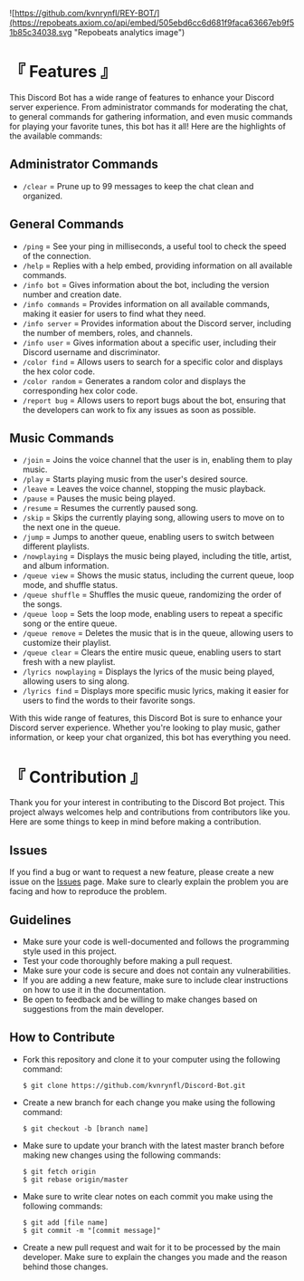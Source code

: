 ![https://github.com/kvnrynfl/REY-BOT/](https://repobeats.axiom.co/api/embed/505ebd6cc6d681f9faca63667eb9f51b85c34038.svg "Repobeats analytics image")

# 『 Features 』
This Discord Bot has a wide range of features to enhance your Discord server experience. From administrator commands for moderating the chat, to general commands for gathering information, and even music commands for playing your favorite tunes, this bot has it all! Here are the highlights of the available commands:

## Administrator Commands
- `/clear` = Prune up to 99 messages to keep the chat clean and organized.

## General Commands
- `/ping` = See your ping in milliseconds, a useful tool to check the speed of the connection.
- `/help` = Replies with a help embed, providing information on all available commands.
- `/info bot` = Gives information about the bot, including the version number and creation date.
- `/info commands` = Provides information on all available commands, making it easier for users to find what they need.
- `/info server` = Provides information about the Discord server, including the number of members, roles, and channels.
- `/info user` = Gives information about a specific user, including their Discord username and discriminator.
- `/color find` = Allows users to search for a specific color and displays the hex color code.
- `/color random` = Generates a random color and displays the corresponding hex color code.
- `/report bug` = Allows users to report bugs about the bot, ensuring that the developers can work to fix any issues as soon as possible.

## Music Commands
- `/join` = Joins the voice channel that the user is in, enabling them to play music.
- `/play` = Starts playing music from the user's desired source.
- `/leave` = Leaves the voice channel, stopping the music playback.
- `/pause` = Pauses the music being played.
- `/resume` = Resumes the currently paused song.
- `/skip` = Skips the currently playing song, allowing users to move on to the next one in the queue.
- `/jump` = Jumps to another queue, enabling users to switch between different playlists.
- `/nowplaying` = Displays the music being played, including the title, artist, and album information.
- `/queue view` = Shows the music status, including the current queue, loop mode, and shuffle status.
- `/queue shuffle` = Shuffles the music queue, randomizing the order of the songs.
- `/queue loop` = Sets the loop mode, enabling users to repeat a specific song or the entire queue.
- `/queue remove` = Deletes the music that is in the queue, allowing users to customize their playlist.
- `/queue clear` = Clears the entire music queue, enabling users to start fresh with a new playlist.
- `/lyrics nowplaying` = Displays the lyrics of the music being played, allowing users to sing along.
- `/lyrics find` = Displays more specific music lyrics, making it easier for users to find the words to their favorite songs.

With this wide range of features, this Discord Bot is sure to enhance your Discord server experience. Whether you're looking to play music, gather information, or keep your chat organized, this bot has everything you need.


# 『 Contribution 』
Thank you for your interest in contributing to the Discord Bot project. This project always welcomes help and contributions from contributors like you. Here are some things to keep in mind before making a contribution.
## Issues
If you find a bug or want to request a new feature, please create a new issue on the [Issues](https://github.com/kvnrynfl/Discord-Bot/issues) page. Make sure to clearly explain the problem you are facing and how to reproduce the problem.
## Guidelines
- Make sure your code is well-documented and follows the programming style used in this project.
- Test your code thoroughly before making a pull request.
- Make sure your code is secure and does not contain any vulnerabilities.
- If you are adding a new feature, make sure to include clear instructions on how to use it in the documentation.
- Be open to feedback and be willing to make changes based on suggestions from the main developer.
## How to Contribute
- Fork this repository and clone it to your computer using the following command:
    ```
    $ git clone https://github.com/kvnrynfl/Discord-Bot.git
    ```
- Create a new branch for each change you make using the following command:
    ```
    $ git checkout -b [branch name]
    ```
- Make sure to update your branch with the latest master branch before making new changes using the following commands:
    ```
    $ git fetch origin
    $ git rebase origin/master
    ```
- Make sure to write clear notes on each commit you make using the following commands:
    ```
    $ git add [file name]
    $ git commit -m "[commit message]"
    ```
- Create a new pull request and wait for it to be processed by the main developer. Make sure to explain the changes you made and the reason behind those changes.